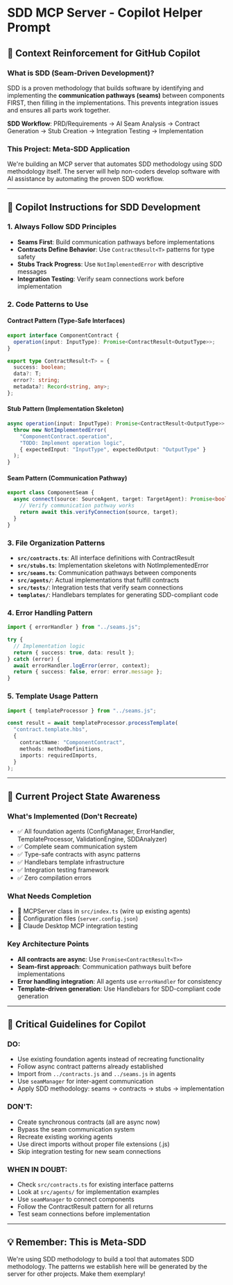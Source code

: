 # SDD MCP Server - Copilot Helper Prompt

## 🎯 **Context Reinforcement for GitHub Copilot**

### **What is SDD (Seam-Driven Development)?**

SDD is a proven methodology that builds software by identifying and implementing the **communication pathways (seams)** between components FIRST, then filling in the implementations. This prevents integration issues and ensures all parts work together.

**SDD Workflow**: PRD/Requirements → AI Seam Analysis → Contract Generation → Stub Creation → Integration Testing → Implementation

### **This Project: Meta-SDD Application**

We're building an MCP server that automates SDD methodology using SDD methodology itself. The server will help non-coders develop software with AI assistance by automating the proven SDD workflow.

---

## 🔧 **Copilot Instructions for SDD Development**

### **1. Always Follow SDD Principles**

- **Seams First**: Build communication pathways before implementations
- **Contracts Define Behavior**: Use `ContractResult<T>` patterns for type safety
- **Stubs Track Progress**: Use `NotImplementedError` with descriptive messages
- **Integration Testing**: Verify seam connections work before implementation

### **2. Code Patterns to Use**

#### **Contract Pattern (Type-Safe Interfaces)**

```typescript
export interface ComponentContract {
  operation(input: InputType): Promise<ContractResult<OutputType>>;
}

export type ContractResult<T> = {
  success: boolean;
  data?: T;
  error?: string;
  metadata?: Record<string, any>;
};
```

#### **Stub Pattern (Implementation Skeleton)**

```typescript
async operation(input: InputType): Promise<ContractResult<OutputType>> {
  throw new NotImplementedError(
    "ComponentContract.operation",
    "TODO: Implement operation logic",
    { expectedInput: "InputType", expectedOutput: "OutputType" }
  );
}
```

#### **Seam Pattern (Communication Pathway)**

```typescript
export class ComponentSeam {
  async connect(source: SourceAgent, target: TargetAgent): Promise<boolean> {
    // Verify communication pathway works
    return await this.verifyConnection(source, target);
  }
}
```

### **3. File Organization Patterns**

- **`src/contracts.ts`**: All interface definitions with ContractResult<T>
- **`src/stubs.ts`**: Implementation skeletons with NotImplementedError
- **`src/seams.ts`**: Communication pathways between components
- **`src/agents/`**: Actual implementations that fulfill contracts
- **`src/tests/`**: Integration tests that verify seam connections
- **`templates/`**: Handlebars templates for generating SDD-compliant code

### **4. Error Handling Pattern**

```typescript
import { errorHandler } from "../seams.js";

try {
  // Implementation logic
  return { success: true, data: result };
} catch (error) {
  await errorHandler.logError(error, context);
  return { success: false, error: error.message };
}
```

### **5. Template Usage Pattern**

```typescript
import { templateProcessor } from "../seams.js";

const result = await templateProcessor.processTemplate(
  "contract.template.hbs",
  {
    contractName: "ComponentContract",
    methods: methodDefinitions,
    imports: requiredImports,
  }
);
```

---

## 🎯 **Current Project State Awareness**

### **What's Implemented (Don't Recreate)**

- ✅ All foundation agents (ConfigManager, ErrorHandler, TemplateProcessor, ValidationEngine, SDDAnalyzer)
- ✅ Complete seam communication system
- ✅ Type-safe contracts with async patterns
- ✅ Handlebars template infrastructure
- ✅ Integration testing framework
- ✅ Zero compilation errors

### **What Needs Completion**

- 🔄 MCPServer class in `src/index.ts` (wire up existing agents)
- 🔄 Configuration files (`server.config.json`)
- 🔄 Claude Desktop MCP integration testing

### **Key Architecture Points**

- **All contracts are async**: Use `Promise<ContractResult<T>>`
- **Seam-first approach**: Communication pathways built before implementations
- **Error handling integration**: All agents use `errorHandler` for consistency
- **Template-driven generation**: Use Handlebars for SDD-compliant code generation

---

## 🚨 **Critical Guidelines for Copilot**

### **DO:**

- Use existing foundation agents instead of recreating functionality
- Follow async contract patterns already established
- Import from `../contracts.js` and `../seams.js` in agents
- Use `seamManager` for inter-agent communication
- Apply SDD methodology: seams → contracts → stubs → implementation

### **DON'T:**

- Create synchronous contracts (all are async now)
- Bypass the seam communication system
- Recreate existing working agents
- Use direct imports without proper file extensions (.js)
- Skip integration testing for new seam connections

### **WHEN IN DOUBT:**

- Check `src/contracts.ts` for existing interface patterns
- Look at `src/agents/` for implementation examples
- Use `seamManager` to connect components
- Follow the ContractResult<T> pattern for all returns
- Test seam connections before implementation

---

## 💡 **Remember: This is Meta-SDD**

We're using SDD methodology to build a tool that automates SDD methodology. The patterns we establish here will be generated by the server for other projects. Make them exemplary!
